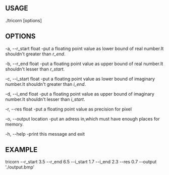 **USAGE** 
------
./tricorn [options]

**OPTIONS**
------
-a, --r_start float      -put a floating point value as lower bound of real number.It shouldn't greater than *r_end*. 

-b, --r_end float    -put a floating point value as upper bound of real number.It shouldn't lesser than *r_start*.

-c, --i_start float      -put a floating point value as lower bound of imaginary number.It shouldn't greater than *i_end*.

-d, --i_end float    -put a floating point value as upper bound of imaginary number.It shouldn't lesser than *i_start*.

-r, --res float      -put a floating point value as precision for pixel

-o, --output location    -put an adress in,which must have enough places for memory.

-h, --help    -print this message and exit


**EXAMPLE**
---
tricorn --r_start 3.5 --r_end 6.5 --i_start 1.7 --i_end 2.3 --res 0.7 --output './output.bmp'
